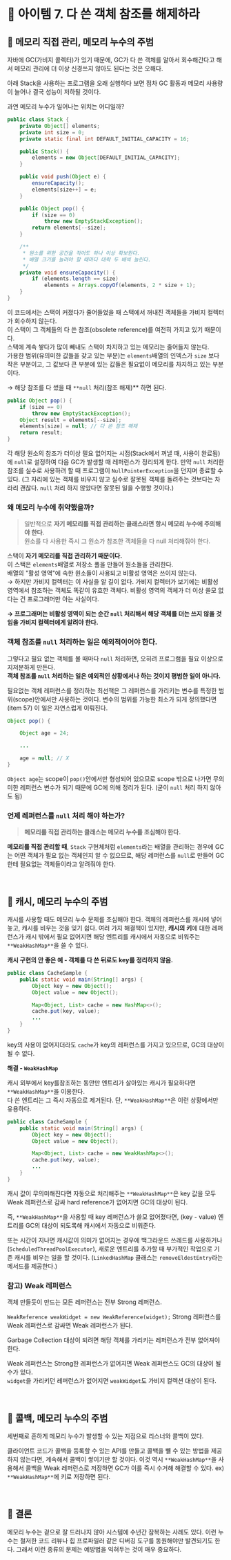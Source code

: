 # 🔗 아이템 7. 다 쓴 객체 참조를 해제하라

## 💎 메모리 직접 관리, 메모리 누수의 주범

자바에 GC(가비지 콜렉터)가 있기 때문에, GC가 다 쓴 객체를 알아서 회수해간다고 해서 메모리 관리에 더 이상 신경쓰지 않아도 된다는 것은 오해다.

아래 Stack을 사용하는 프로그램을 오래 실행하다 보면 점차 GC 활동과 메모리 사용량이 늘어나 결국 성능이 저하될 것이다.

과연 메모리 누수가 일어나는 위치는 어디일까?

```java
public class Stack {
    private Object[] elements;
    private int size = 0;
    private static final int DEFAULT_INITIAL_CAPACITY = 16;

    public Stack() {
        elements = new Object[DEFAULT_INITIAL_CAPACITY];
    }

    public void push(Object e) {
        ensureCapacity();
        elements[size++] = e;
    }

    public Object pop() {
        if (size == 0)
            throw new EmptyStackException();
        return elements[--size];
    }

    /**
     * 원소를 위한 공간을 적어도 하나 이상 확보한다.
     * 배열 크기를 늘려야 할 때마다 대략 두 배씩 늘린다.
     */
    private void ensureCapacity() {
        if (elements.length == size)
            elements = Arrays.copyOf(elements, 2 * size + 1);
    }
}
```

이 코드에서는 스택이 커졌다가 줄어들었을 때 스택에서 꺼내진 객체들을 가비지 컬렉터가 회수하지 않는다.  
이 스택이 그 객체들의 다 쓴 참조(obsolete reference)를 여전히 가지고 있기 때문이다.  
스택에 계속 쌓다가 많이 빼내도 스택이 차지하고 있는 메모리는 줄어들지 않는다.  
가용한 범위(유의미한 값들을 갖고 있는 부분)는 `elements`배열의 인덱스가  `size` 보다 작은 부분이고, 그 값보다 큰 부분에 있는 값들은 필요없이 메모리를 차지하고 있는 부분이다.

→ 해당 참조를 다 썼을 때 `**null` 처리(참조 해제)** 하면 된다.

```java
public Object pop() {
    if (size == 0)
        throw new EmptyStackException();
    Object result = elements[--size];
    elements[size] = null; // 다 쓴 참조 해제
    return result;
}
```

각 해당 원소의 참조가 더이상 필요 없어지는 시점(Stack에서 꺼낼 때, 사용이 완료됨)에 `null`로 설정하여 다음 GC가 발생할 때 레퍼런스가 정리되게 한다. 만약 `null` 처리한 참조를 실수로 사용하려 할 때 프로그램이 `NullPointerException`을 던지며 종료할 수 있다. (그 자리에 있는 객체를 비우지 않고 실수로 잘못된 객체를 돌려주는 것보다는 차라리 괜찮다. `null` 처리 하지 않았다면 잘못된 일을 수행할 것이다.)

### 왜 메모리 누수에 취약했을까?

> 일반적으로 **자기 메모리를 직접 관리하는 클래스라면 항시 메모리 누수에 주의해야 한다**.  
원소를 다 사용한 즉시 그 원소가 참조한 객체들을 다 null 처리해줘야 한다.

스택이 **자기 메모리를 직접 관리하기 때문이다.**   
이 스택은 `elements`배열로 저장소 풀을 만들어 원소들을 관리한다.  
배열의 "활성 영역"에 속한 원소들이 사용되고 비활성 영역은 쓰이지 않는다.  
→ 하지만 가비지 컬렉터는 이 사실을 알 길이 없다. 가비지 컬렉터가 보기에는 비활성 영역에서 참조하는 객체도 똑같이 유효한 객체다. 비활성 영역의 객체가 더 이상 쓸모 없다는 건 프로그래머만 아는 사실이다.

**→ 프로그래머는 비활성 영역이 되는 순간 `null` 처리해서 해당 객체를 더는 쓰지 않을 것임을 가비지 컬렉터에게 알려야 한다.**

### 객체 참조를 `null` 처리하는 일은 예외적이어야 한다.

그렇다고 필요 없는 객체를 볼 때마다 `null` 처리하면, 오히려 프로그램을 필요 이상으로 지저분하게 만든다.  
**객체 참조를 `null` 처리하는 일은 예외적인 상황에서나 하는 것이지 평범한 일이 아니다.**

필요없는 객체 레퍼런스를 정리하는 최선책은 그 레퍼런스를 가리키는 변수를 특정한 범위(scope)안에서만 사용하는 것이다. 변수의 범위를 가능한 최소가 되게 정의했다면(item 57) 이 일은 자연스럽게 이뤄진다.

```java
Object pop() {

	Object age = 24;

	...

	age = null; // X
}
```

`Object age`는 scope이 `pop()`안에서만 형성되어 있으므로 scope 밖으로 나가면 무의미한 레퍼런스 변수가 되기 때문에 GC에 의해 정리가 된다. (굳이 `null` 처리 하지 않아도 됨)

### 언제 레퍼런스를 `null` 처리 해야 하는가?

> **메모리를 직접 관리하는 클래스는 메모리 누수를 조심해야 한다.**

**메모리를 직접 관리할 때**, `Stack` 구현체처럼 `elements`라는 배열을 관리하는 경우에 GC는 어떤 객체가 필요 없는 객체인지 알 수 없으므로, 해당 레퍼런스를 `null`로 만들어 GC한테 필요없는 객체들이라고 알려줘야 한다.

&nbsp;

## 💎 캐시, 메모리 누수의 주범

캐시를 사용할 때도 메모리 누수 문제를 조심해야 한다. 객체의 레퍼런스를 캐시에 넣어 놓고, 캐시를 비우는 것을 잊기 쉽다. 여러 가지 해결책이 있지만, **캐시의 키**에 대한 레퍼런스가 캐시 밖에서 필요 없어지면 해당 엔트리를 캐시에서 자동으로 비워주는 `**WeakHashMap**`을 쓸 수 있다.

**캐시 구현의 안 좋은 예 - 객체를 다 쓴 뒤로도 key를 정리하지 않음.**

```java
public class CacheSample {
	public static void main(String[] args) {
		Object key = new Object();
		Object value = new Object();

		Map<Object, List> cache = new HashMap<>();
		cache.put(key, value);
		...
	}
}
```

key의 사용이 없어지더라도 `cache`가 key의 레퍼런스를 가지고 있으므로, GC의 대상이 될 수 없다.

**해결 - `WeakHashMap`**

캐시 외부에서 key를참조하는 동안만 엔트리가 살아있는 캐시가 필요하다면 `**WeakHashMap**`을 이용한다.  
다 쓴 엔트리는 그 즉시 자동으로 제거된다. 단, `**WeakHashMap**`은 이런 상황에서만 유용하다.

```java
public class CacheSample {
	public static void main(String[] args) {
		Object key = new Object();
		Object value = new Object();

		Map<Object, List> cache = new WeakHashMap<>();
		cache.put(key, value);
		...
	}
}
```

캐시 값이 무의미해진다면 자동으로 처리해주는 `**WeakHashMap**`은 key 값을 모두 Weak 레퍼런스로 감싸 hard reference가 없어지면 GC의 대상이 된다.

즉, `**WeakHashMap**`을 사용할 때 key 레퍼런스가 쓸모 없어졌다면, (key - value) 엔트리를 GC의 대상이 되도록해 캐시에서 자동으로 비워준다.

또는 시간이 지나면 캐시값이 의미가 없어지는 경우에 백그라운드 쓰레드를 사용하거나 (`ScheduledThreadPoolExecutor`), 새로운 엔트리를 추가할 때 부가적인 작업으로 기존 캐시를 비우는 일을 할 것이다. (`LinkedHashMap` 클래스는 `removeEldestEntry`라는 메서드를 제공한다.)

### 참고) Weak 레퍼런스

객체 만들듯이 만드는 모든 레퍼런스는 전부 Strong 레퍼런스.

`WeakReference weakWidget = new WeakReference(widget);`
Strong 레퍼런스를 Weak 레퍼런스로 감싸면 Weak 레퍼런스가 된다.

Garbage Collection 대상이 되려면 해당 객체를 가리키는 레퍼런스가 전부 없어져야 한다.  

Weak 레퍼런스는 Strong한 레퍼런스가 없어지면 Weak 레퍼런스도 GC의 대상이 될 수가 있다.  
`widget`을 가리키던 레퍼런스가 없어지면 `weakWidget`도 가비지 컬렉션 대상이 된다. 

&nbsp;

## 💎 콜백, 메모리 누수의 주범

세번째로 흔하게 메모리 누수가 발생할 수 있는 지점으로 리스너와 콜백이 있다.

클라이언트 코드가 콜백을 등록할 수 있는 API를 만들고 콜백을 뺼 수 있는 방법을 제공하지 않는다면, 계속해서 콜백이 쌓이기만 할 것이다. 이것 역시 `**WeakHashMap**`을 사용해서 콜백을 Weak 레퍼런스로 저장하면 GC가 이를 즉시 수거해 해결할 수 있다.
ex) `**WeakHashMap**`에 키로 저장하면 된다.

&nbsp;

## 💎 결론

메모리 누수는 겉으로 잘 드러나지 않아 시스템에 수년간 잠복하는 사례도 있다. 이런 누수는 철저한 코드 리뷰나 힙 프로파일러 같은 디버깅 도구를 동원해야만 발견되기도 한다. 그래서 이런 종류의 문제는 예방법을 익혀두는 것이 매우 중요하다.
